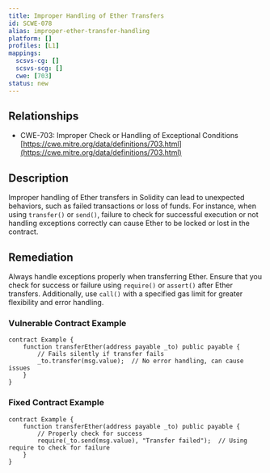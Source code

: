 ```yaml
---
title: Improper Handling of Ether Transfers
id: SCWE-078
alias: improper-ether-transfer-handling
platform: []
profiles: [L1]
mappings:
  scsvs-cg: []
  scsvs-scg: []
  cwe: [703]
status: new
---
```


## Relationships  
- CWE-703: Improper Check or Handling of Exceptional Conditions  
  [https://cwe.mitre.org/data/definitions/703.html](https://cwe.mitre.org/data/definitions/703.html)  

## Description
Improper handling of Ether transfers in Solidity can lead to unexpected behaviors, such as failed transactions or loss of funds. For instance, when using `transfer()` or `send()`, failure to check for successful execution or not handling exceptions correctly can cause Ether to be locked or lost in the contract.

## Remediation
Always handle exceptions properly when transferring Ether. Ensure that you check for success or failure using `require()` or `assert()` after Ether transfers. Additionally, use `call()` with a specified gas limit for greater flexibility and error handling.

### Vulnerable Contract Example
```solidity
contract Example {
    function transferEther(address payable _to) public payable {
        // Fails silently if transfer fails
        _to.transfer(msg.value);  // No error handling, can cause issues
    }
}
```
### Fixed Contract Example
```solidity
contract Example {
    function transferEther(address payable _to) public payable {
        // Properly check for success
        require(_to.send(msg.value), "Transfer failed");  // Using require to check for failure
    }
}
```
